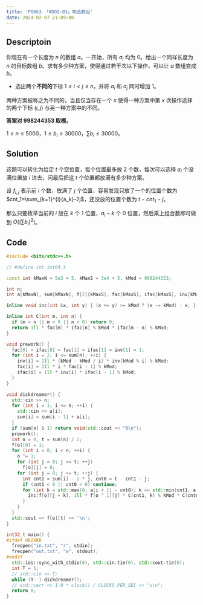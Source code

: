 ```yaml
---
title: 'P8863 「KDOI-03」构造数组'
date: 2024-02-07 21:09:00
---
```


## Descriptoin

你现在有一个长度为 $n$ 的数组 $a$。一开始，所有 $a_i$ 均为 $0$。给出一个同样长度为 $n$ 的目标数组 $b$。求有多少种方案，使得通过若干次以下操作，可以让 $a$ 数组变成 $b$。

* 选出两个**不同的**下标 $1\leq i<j\leq n$，并将 $a_i$ 和 $a_j$ 同时增加 $1$。

两种方案被称之为不同的，当且仅当存在一个 $x$ 使得一种方案中第 $x$ 次操作选择的两个下标 $(i,j)$ 与另一种方案中的不同。

**答案对 $\bm{998244353}$ 取模。**

$1\le n\le 5000$，$1\leq b_i\le30000$，$\sum b_i\le30000$。

## Solution

这题可以转化为给定 $t$ 个空位置，每个位置最多放 $2$ 个数，每次可以选择 $a_i$ 个没满位置放 $i$ 进去，问最后把这 $t$ 个位置都放满有多少种方案。

设 $f_{i,j}$ 表示前 $i$ 个数，放满了 $j$ 个位置，容易发现只放了一个的位置个数为 $cnt_1=\sum_{k=1}^{i}{a_k}-2j$，还没放的位置个数为 $t-cnt_1-j$。

那么只要枚举当前的 $i$ 放在 $k$ 个 $1$ 位置，$a_i-k$ 个 $0$ 位置，然后乘上组合数即可做到 $O\left(\left(\sum b_i\right)^2\right)$。

## Code

```cpp
#include <bits/stdc++.h>

// #define int int64_t

const int kMaxN = 5e3 + 5, kMaxS = 3e4 + 5, kMod = 998244353;

int n;
int a[kMaxN], sum[kMaxN], f[2][kMaxS], fac[kMaxS], ifac[kMaxS], inv[kMaxS];

inline void inc(int &x, int y) { (x += y) >= kMod ? (x -= kMod) : x; }

inline int C(int m, int n) {
  if (m < n || m < 0 || n < 0) return 0;
  return 1ll * fac[m] * ifac[n] % kMod * ifac[m - n] % kMod;
}

void prework() {
  fac[0] = ifac[0] = fac[1] = ifac[1] = inv[1] = 1;
  for (int i = 2; i <= sum[n]; ++i) {
    inv[i] = 1ll * (kMod - kMod / i) * inv[kMod % i] % kMod;
    fac[i] = 1ll * i * fac[i - 1] % kMod;
    ifac[i] = 1ll * inv[i] * ifac[i - 1] % kMod;
  }
}

void dickdreamer() {
  std::cin >> n;
  for (int i = 1; i <= n; ++i) {
    std::cin >> a[i];
    sum[i] = sum[i - 1] + a[i];
  }
  if (sum[n] & 1) return void(std::cout << "0\n");
  prework();
  int o = 0, t = sum[n] / 2;
  f[o][0] = 1;
  for (int i = 0; i < n; ++i) {
    o ^= 1;
    for (int j = 0; j <= t; ++j)
      f[o][j] = 0;
    for (int j = 0; j <= t; ++j) {
      int cnt1 = sum[i] - 2 * j, cnt0 = t - cnt1 - j;
      if (cnt1 < 0 || cnt0 < 0) continue;
      for (int k = std::max(0, a[i + 1] - cnt0); k <= std::min(cnt1, a[i + 1]); ++k) { // 放在 1 位置的个数
        inc(f[o][j + k], 1ll * f[o ^ 1][j] * C(cnt1, k) % kMod * C(cnt0, a[i + 1] - k) % kMod);
      }
    }
  }
  std::cout << f[o][t] << '\n';
}

int32_t main() {
#ifdef ORZXKR
  freopen("in.txt", "r", stdin);
  freopen("out.txt", "w", stdout);
#endif
  std::ios::sync_with_stdio(0), std::cin.tie(0), std::cout.tie(0);
  int T = 1;
  // std::cin >> T;
  while (T--) dickdreamer();
  // std::cerr << 1.0 * clock() / CLOCKS_PER_SEC << "s\n";
  return 0;
}
```
